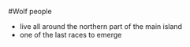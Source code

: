 #Wolf people

* live all around the northern part of the main island
* one of the last races to emerge
